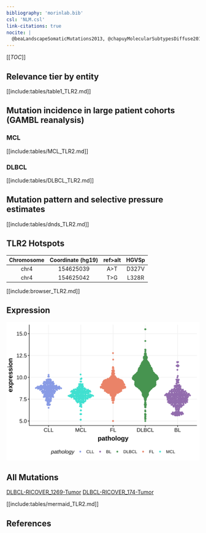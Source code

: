 ```yaml
---
bibliography: 'morinlab.bib'
csl: 'NLM.csl'
link-citations: true
nocite: |
  @beaLandscapeSomaticMutations2013, @chapuyMolecularSubtypesDiffuse2018, 
---
```

[[_TOC_]]


## Relevance tier by entity

[[include:tables/table1_TLR2.md]]

## Mutation incidence in large patient cohorts (GAMBL reanalysis)

### MCL
[[include:tables/MCL_TLR2.md]]

### DLBCL
[[include:tables/DLBCL_TLR2.md]]

## Mutation pattern and selective pressure estimates

[[include:tables/dnds_TLR2.md]]

## TLR2 Hotspots

| Chromosome |Coordinate (hg19) | ref>alt | HGVSp | 
 | :---:| :---: | :--: | :---: |
| chr4 | 154625039 | A>T | D327V |
| chr4 | 154625042 | T>G | L328R |

[[include:browser_TLR2.md]]

## Expression
![](images/gene_expression/TLR2_by_pathology.svg)
<!-- ORIGIN: beaLandscapeSomaticMutations2013 -->
<!-- DLBCL: chapuyMolecularSubtypesDiffuse2018b -->
<!-- MCL: beaLandscapeSomaticMutations2013 -->

## All Mutations

[DLBCL-RICOVER_1269-Tumor](https://bcgsc.ca/downloads/morinlab/GAMBL/Chapuy_2018/DLBCL-RICOVER_1269-Tumor.html)
[DLBCL-RICOVER_174-Tumor](https://bcgsc.ca/downloads/morinlab/GAMBL/Chapuy_2018/DLBCL-RICOVER_174-Tumor.html)

[[include:tables/mermaid_TLR2.md]]

## References

